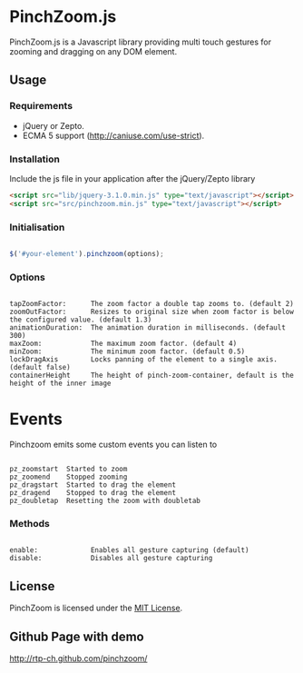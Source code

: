 # PinchZoom.js

PinchZoom.js is a Javascript library providing multi touch gestures for zooming and dragging on any DOM element.

## Usage

### Requirements
* jQuery or Zepto.
* ECMA 5 support (http://caniuse.com/use-strict).

### Installation

Include the js file in your application after the jQuery/Zepto library
```HTML
<script src="lib/jquery-3.1.0.min.js" type="text/javascript"></script>
<script src="src/pinchzoom.min.js" type="text/javascript"></script>
```

### Initialisation

```Javascript

$('#your-element').pinchzoom(options);

```

### Options

```Text

tapZoomFactor:      The zoom factor a double tap zooms to. (default 2)
zoomOutFactor:      Resizes to original size when zoom factor is below the configured value. (default 1.3)
animationDuration:  The animation duration in milliseconds. (default 300)
maxZoom:            The maximum zoom factor. (default 4)
minZoom:            The minimum zoom factor. (default 0.5)
lockDragAxis        Locks panning of the element to a single axis. (default false)
containerHeight     The height of pinch-zoom-container, default is the height of the inner image

```

# Events

Pinchzoom emits some custom events you can listen to

```Text

pz_zoomstart  Started to zoom
pz_zoomend    Stopped zooming
pz_dragstart  Started to drag the element
pz_dragend    Stopped to drag the element
pz_doubletap  Resetting the zoom with doubletab

```

### Methods

```Text

enable:             Enables all gesture capturing (default)
disable:            Disables all gesture capturing

```

## License

PinchZoom is licensed under the [MIT License](http://opensource.org/licenses/MIT).

## Github Page with demo

http://rtp-ch.github.com/pinchzoom/
